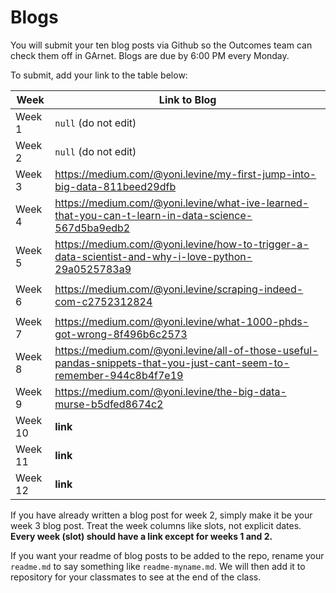 # Blogs

You will submit your ten blog posts via Github so the Outcomes team can check them off in GArnet. Blogs are due by 6:00 PM every Monday.

To submit, add your link to the table below:

| Week          | Link to Blog 				 	|
| ------------- | ------------------------------|
| Week 1        | `null` (do not edit)			|
| Week 2        | `null` (do not edit)			|
| Week 3        | https://medium.com/@yoni.levine/my-first-jump-into-big-data-811beed29dfb     				|
| Week 4        | https://medium.com/@yoni.levine/what-ive-learned-that-you-can-t-learn-in-data-science-567d5ba9edb2      				|
| Week 5        | https://medium.com/@yoni.levine/how-to-trigger-a-data-scientist-and-why-i-love-python-29a0525783a9
      				|
| Week 6        | https://medium.com/@yoni.levine/scraping-indeed-com-c2752312824
						|
| Week 7        | https://medium.com/@yoni.levine/what-1000-phds-got-wrong-8f496b6c2573						|
| Week 8        | https://medium.com/@yoni.levine/all-of-those-useful-pandas-snippets-that-you-just-cant-seem-to-remember-944c8b4f7e19					|
| Week 9        | https://medium.com/@yoni.levine/the-big-data-murse-b5dfed8674c2					|
| Week 10       | **link**						|
| Week 11       | **link**						|
| Week 12       | **link**						|

If you have already written a blog post for week 2, simply make it be your week 3 blog post. Treat the week columns like slots, not explicit dates. **Every week (slot) should have a link except for weeks 1 and 2.**

If you want your readme of blog posts to be added to the repo, rename your `readme.md` to say something like `readme-myname.md`. We will then add it to repository for your classmates to see at the end of the class.
